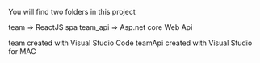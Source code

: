 You will find two folders in this project

team => ReactJS spa
team_api => Asp.net core Web Api


team created with Visual Studio Code
teamApi created with Visual Studio for MAC
